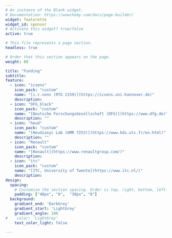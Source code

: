 ```yaml
---
# An instance of the Blank widget.
# Documentation: https://wowchemy.com/docs/page-builder/
widget: featurette
widget_id: sponsor
# Activate this widget? true/false
active: true

# This file represents a page section.
headless: true

# Order that this section appears on the page.
weight: 80

title: "Funding"
subtitle: 
feature:
  - icon: "icsens"
    icon_pack: "custom"
    name: "[i.c.sens (RTG 2159)](https://icsens.uni-hannover.de)"
    description: 
  - icon: "DFG_black"
    icon_pack: "custom"
    name: "[Deutsche ForschungsGesellschaft (DFG)](https://www.dfg.de)"
    description: ""
  - icon: "heud"
    icon_pack: "custom"
    name: "[Heudiasyc Lab (UMR 7253)](https://www.hds.utc.fr/en.html)"
    description: ""
  - icon: "Renault"
    icon_pack: "custom"
    name: "[Renault](https://www.renaultgroup.com/)"
    description:
  - icon: "itc"
    icon_pack: "custom"
    name: "[ITC, University of Twente](https://www.itc.nl/)"
    description: 
design:
  spacing:
    # Customize the section spacing. Order is top, right, bottom, left.
    padding: ["40px", "0",  "30px", "0"]
  background:
    gradient_end: 'DarkGrey'
    gradient_start: 'LightGrey'
    gradient_angle: 180
#    color: 'LightGrey'
    text_color_light: false
    
---
```

